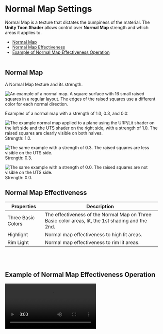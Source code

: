 # Normal Map Settings

Normal Map is a texture that dictates the bumpiness of the material. The **Unity Toon Shader** allows control over **Normal Map** strength and which areas it applies to.

* [Normal Map](#normal-map)
* [Normal Map Effectiveness](#normal-map-effectiveness)
* [Example of Normal Map Effectiveness Operation](#example-of-normal-map-effectiveness-operation)
<br><br>

## Normal Map
A Normal Map texture and its strength.

![An example of a normal map. A square surface with 16 small raised squares in a regular layout. The edges of the raised squares use a different color for each normal direction.](images/DecoPlane_Nromal.png)

Examples of a normal map with a strength of 1.0, 0.3, and 0.0:

![The example normal map applied to a plane using the URP/Lit shader on the left side and the UTS shader on the right side, with a strength of 1.0. The raised squares are clearly visible on both halves.](images/NormalMapStrength1.png)
Strength: 1.0.

![The same example with a strength of 0.3. The raised squares are less visible on the UTS side.](images/NormalMapStrength03.png)
Strength: 0.3.

![The same example with a strength of 0.0. The raised squares are not visible on the UTS side.](images/NormalMapStrength00.png)
Strength: 0.0.

## Normal Map Effectiveness


|Properties| Description |
| ---- | ---- |
| Three Basic Colors | The effectiveness of the Normal Map on Three Basic color areas, lit, the 1st shading and the 2nd. |
| Highlight | Normal map effectiveness to high lit areas. |
| Rim Light | Normal map effectiveness to rim lit areas. |

<br/><br/>

## Example of Normal Map Effectiveness Operation

<video title="The example normal map applied to a plane using the URP/Lit shader on the left side and the UTS shader on the right side. When Three Basic Colors is selected in the Inspector window, the raised squares appear. When Highlight is also selected, the raised squares have a higher contrast. When Rim Light is also selected, the edges of the squares are much brighter." src="images/NormalmapEffectiveness.mp4" width="auto" height="auto" autoplay="true" loop="true" controls></video>


